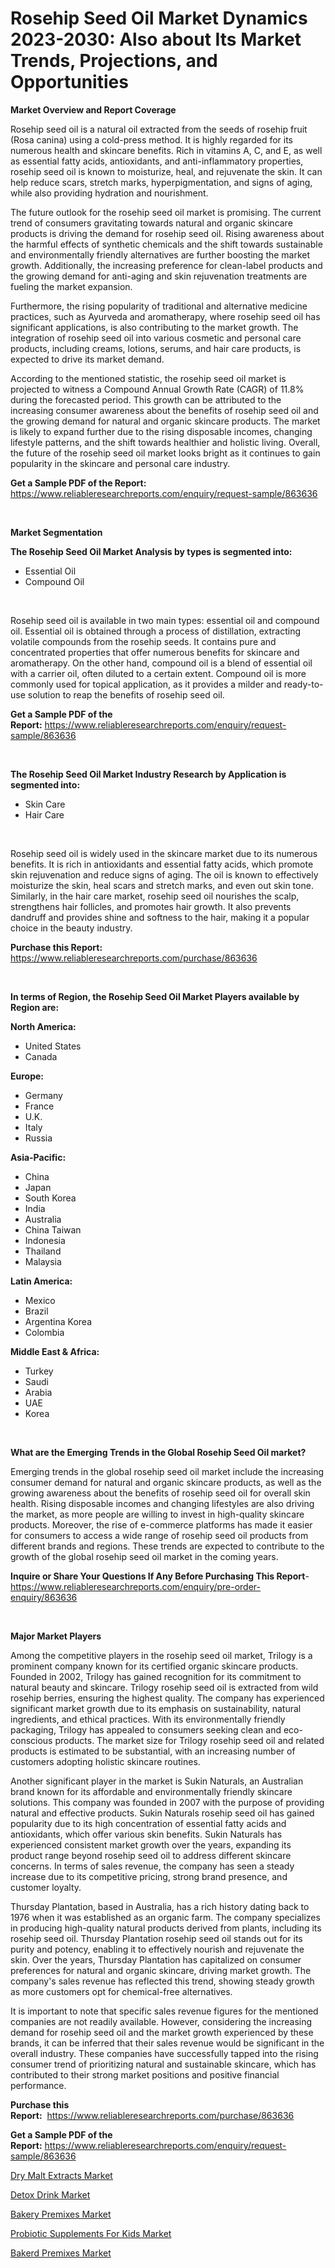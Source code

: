 <p><h1>Rosehip Seed Oil Market Dynamics 2023-2030: Also about Its Market Trends, Projections, and Opportunities</h1></p><p><strong>Market Overview and Report Coverage</strong></p>
<p><p>Rosehip seed oil is a natural oil extracted from the seeds of rosehip fruit (Rosa canina) using a cold-press method. It is highly regarded for its numerous health and skincare benefits. Rich in vitamins A, C, and E, as well as essential fatty acids, antioxidants, and anti-inflammatory properties, rosehip seed oil is known to moisturize, heal, and rejuvenate the skin. It can help reduce scars, stretch marks, hyperpigmentation, and signs of aging, while also providing hydration and nourishment.</p><p>The future outlook for the rosehip seed oil market is promising. The current trend of consumers gravitating towards natural and organic skincare products is driving the demand for rosehip seed oil. Rising awareness about the harmful effects of synthetic chemicals and the shift towards sustainable and environmentally friendly alternatives are further boosting the market growth. Additionally, the increasing preference for clean-label products and the growing demand for anti-aging and skin rejuvenation treatments are fueling the market expansion.</p><p>Furthermore, the rising popularity of traditional and alternative medicine practices, such as Ayurveda and aromatherapy, where rosehip seed oil has significant applications, is also contributing to the market growth. The integration of rosehip seed oil into various cosmetic and personal care products, including creams, lotions, serums, and hair care products, is expected to drive its market demand.</p><p>According to the mentioned statistic, the rosehip seed oil market is projected to witness a Compound Annual Growth Rate (CAGR) of 11.8% during the forecasted period. This growth can be attributed to the increasing consumer awareness about the benefits of rosehip seed oil and the growing demand for natural and organic skincare products. The market is likely to expand further due to the rising disposable incomes, changing lifestyle patterns, and the shift towards healthier and holistic living. Overall, the future of the rosehip seed oil market looks bright as it continues to gain popularity in the skincare and personal care industry.</p></p>
<p><strong>Get a Sample PDF of the Report:</strong> <a href="https://www.reliableresearchreports.com/enquiry/request-sample/863636">https://www.reliableresearchreports.com/enquiry/request-sample/863636</a></p>
<p>&nbsp;</p>
<p><strong>Market Segmentation</strong></p>
<p><strong>The Rosehip Seed Oil Market Analysis by types is segmented into:</strong></p>
<p><ul><li>Essential Oil</li><li>Compound Oil</li></ul></p>
<p>&nbsp;</p>
<p><p>Rosehip seed oil is available in two main types: essential oil and compound oil. Essential oil is obtained through a process of distillation, extracting volatile compounds from the rosehip seeds. It contains pure and concentrated properties that offer numerous benefits for skincare and aromatherapy. On the other hand, compound oil is a blend of essential oil with a carrier oil, often diluted to a certain extent. Compound oil is more commonly used for topical application, as it provides a milder and ready-to-use solution to reap the benefits of rosehip seed oil.</p></p>
<p><strong>Get a Sample PDF of the Report:</strong>&nbsp;<a href="https://www.reliableresearchreports.com/enquiry/request-sample/863636">https://www.reliableresearchreports.com/enquiry/request-sample/863636</a></p>
<p>&nbsp;</p>
<p><strong>The Rosehip Seed Oil Market Industry Research by Application is segmented into:</strong></p>
<p><ul><li>Skin Care</li><li>Hair Care</li></ul></p>
<p>&nbsp;</p>
<p><p>Rosehip seed oil is widely used in the skincare market due to its numerous benefits. It is rich in antioxidants and essential fatty acids, which promote skin rejuvenation and reduce signs of aging. The oil is known to effectively moisturize the skin, heal scars and stretch marks, and even out skin tone. Similarly, in the hair care market, rosehip seed oil nourishes the scalp, strengthens hair follicles, and promotes hair growth. It also prevents dandruff and provides shine and softness to the hair, making it a popular choice in the beauty industry.</p></p>
<p><strong>Purchase this Report:</strong>&nbsp; <a href="https://www.reliableresearchreports.com/purchase/863636">https://www.reliableresearchreports.com/purchase/863636</a></p>
<p>&nbsp;</p>
<p><strong>In terms of Region, the Rosehip Seed Oil Market Players available by Region are:</strong></p>
<p>
    <p> <strong> North America: </strong>
        <ul>
            <li>United States</li>
            <li>Canada</li>
        </ul>
        </p> 
    <p> <strong> Europe: </strong>
        <ul>
            <li>Germany</li>
            <li>France</li>
            <li>U.K.</li>
            <li>Italy</li>
            <li>Russia</li>
        </ul>
        </p> 
    <p> <strong> Asia-Pacific: </strong>
        <ul>
            <li>China</li>
            <li>Japan</li>
            <li>South Korea</li>
            <li>India</li>
            <li>Australia</li>
            <li>China Taiwan</li>
            <li>Indonesia</li>
            <li>Thailand</li>
            <li>Malaysia</li>
        </ul>
        </p> 
    <p> <strong> Latin America: </strong>
        <ul>
            <li>Mexico</li>
            <li>Brazil</li>
            <li>Argentina Korea</li>
            <li>Colombia</li>
        </ul>
        </p> 
    <p> <strong> Middle East & Africa: </strong>
        <ul>
            <li>Turkey</li>
            <li>Saudi</li>
            <li>Arabia</li>
            <li>UAE</li>
            <li>Korea</li>
        </ul>
    </p>
    </p>
<p>&nbsp;</p>
<p><strong>What are the Emerging Trends in the Global Rosehip Seed Oil market?</strong></p>
<p><p>Emerging trends in the global rosehip seed oil market include the increasing consumer demand for natural and organic skincare products, as well as the growing awareness about the benefits of rosehip seed oil for overall skin health. Rising disposable incomes and changing lifestyles are also driving the market, as more people are willing to invest in high-quality skincare products. Moreover, the rise of e-commerce platforms has made it easier for consumers to access a wide range of rosehip seed oil products from different brands and regions. These trends are expected to contribute to the growth of the global rosehip seed oil market in the coming years.</p></p>
<p><strong>Inquire or Share Your Questions If Any Before Purchasing This Report</strong>- <a href="https://www.reliableresearchreports.com/enquiry/pre-order-enquiry/863636">https://www.reliableresearchreports.com/enquiry/pre-order-enquiry/863636</a></p>
<p>&nbsp;</p>
<p><strong>Major Market Players</strong></p>
<p><p>Among the competitive players in the rosehip seed oil market, Trilogy is a prominent company known for its certified organic skincare products. Founded in 2002, Trilogy has gained recognition for its commitment to natural beauty and skincare. Trilogy rosehip seed oil is extracted from wild rosehip berries, ensuring the highest quality. The company has experienced significant market growth due to its emphasis on sustainability, natural ingredients, and ethical practices. With its environmentally friendly packaging, Trilogy has appealed to consumers seeking clean and eco-conscious products. The market size for Trilogy rosehip seed oil and related products is estimated to be substantial, with an increasing number of customers adopting holistic skincare routines.</p><p>Another significant player in the market is Sukin Naturals, an Australian brand known for its affordable and environmentally friendly skincare solutions. This company was founded in 2007 with the purpose of providing natural and effective products. Sukin Naturals rosehip seed oil has gained popularity due to its high concentration of essential fatty acids and antioxidants, which offer various skin benefits. Sukin Naturals has experienced consistent market growth over the years, expanding its product range beyond rosehip seed oil to address different skincare concerns. In terms of sales revenue, the company has seen a steady increase due to its competitive pricing, strong brand presence, and customer loyalty.</p><p>Thursday Plantation, based in Australia, has a rich history dating back to 1976 when it was established as an organic farm. The company specializes in producing high-quality natural products derived from plants, including its rosehip seed oil. Thursday Plantation rosehip seed oil stands out for its purity and potency, enabling it to effectively nourish and rejuvenate the skin. Over the years, Thursday Plantation has capitalized on consumer preferences for natural and organic skincare, driving market growth. The company's sales revenue has reflected this trend, showing steady growth as more customers opt for chemical-free alternatives.</p><p>It is important to note that specific sales revenue figures for the mentioned companies are not readily available. However, considering the increasing demand for rosehip seed oil and the market growth experienced by these brands, it can be inferred that their sales revenue would be significant in the overall industry. These companies have successfully tapped into the rising consumer trend of prioritizing natural and sustainable skincare, which has contributed to their strong market positions and positive financial performance.</p></p>
<p><strong>Purchase this Report:</strong>&nbsp;&nbsp;<a href="https://www.reliableresearchreports.com/purchase/863636">https://www.reliableresearchreports.com/purchase/863636</a></p>
<p></p>
<p><strong>Get a Sample PDF of the Report:</strong>&nbsp;<a href="https://www.reliableresearchreports.com/enquiry/request-sample/863636">https://www.reliableresearchreports.com/enquiry/request-sample/863636</a></p>
<p><p><a href="https://medium.com/@mahimohanrp23/decoding-dry-malt-extracts-market-metrics-market-share-trends-and-growth-patterns-50c820372085">Dry Malt Extracts Market</a></p><p><a href="https://medium.com/@reportmines/detox-drink-market-size-cagr-trends-2024-2030-4f98ba9b10fd">Detox Drink Market</a></p><p><a href="https://medium.com/@rajuchacharp23/bakery-premixes-market-analysis-and-sze-forecasted-for-period-from-2023-to-2030-fe79db8ef4cc">Bakery Premixes Market</a></p><p><a href="https://medium.com/@humanhydrohq/probiotic-supplements-for-kids-market-insight-market-trends-growth-forecasted-from-2023-to-2030-078db609721b">Probiotic Supplements For Kids Market</a></p><p><a href="https://medium.com/@prakrishnarp23/bakerd-premixes-market-trends-and-market-analysis-forecasted-for-period-2023-2030-44b24a37b142">Bakerd Premixes Market</a></p></p>